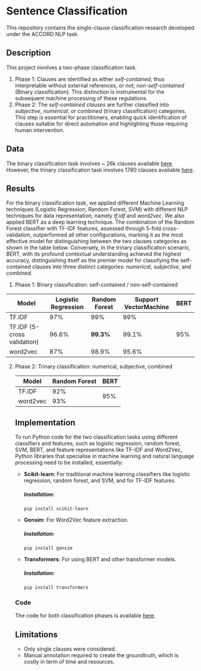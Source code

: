 # Sentence Classification 

This repository contains the single-clause classification research developed under the ACCORD NLP task. 

## Description 

This project involves a two-phase classification task. 

1. Phase 1: Clauses are identified as either _self-contained_, thus interpretable without external references, or not; _non-self-contained_ (Binary classification). This distinction is instrumental for the subsequent machine processing of these regulations.
2. Phase 2: The _self-contained clauses_ are further classified into _subjective_, _numerical_, or _combined_ (trinary classification) categories. This step is essential for practitioners, enabling quick identification of clauses suitable for direct automation and highlighting those requiring human intervention.

## Data

The binary classification task involves ~ 26k clauses available [here](https://github.com/Accord-Project/accord-nlp/blob/main/sentence-classification/data/Single-Clauses-Data_Binary-Classification.csv). However, the trinary classification task involves 1780 clauses available [here](https://github.com/Accord-Project/accord-nlp/blob/main/sentence-classification/data/Self-Contained-Clauses-Data_Trinary-Classification.csv).

## Results

For the binary classification task, we applied different Machine Learning techniques (Logistic Regression, Random Forest, SVM) with different NLP techniques for data representation, namely _tf.idf_ and _word2vec_. We also applied BERT as a deep learning technique.  The combination of the Random Forest classifier with TF-IDF features, assessed through 5-fold cross-validation, outperformed all other configurations, marking it as the most effective model for distinguishing between the two clauses categories as shown in the table below. Conversely, in the trinary classification scenario, BERT, with its profound contextual understanding achieved the highest accuracy, distinguishing itself as the premier model for classifying the self-contained clauses into three distinct categories: _numerical_, _subjective_, and _combined_. 

1. Phase 1: Binary classification: self-contained / non-self-contained

<table>
    <thead>
        <tr>
            <th>Model</th>
            <th>Logistic Regression</th>
            <th><b>Random Forest</b></th>
            <th>Support VectorMachine</th>
            <th>BERT</th>
        </tr>
    </thead>
    <tbody>
        <tr>
            <td>TF.IDF</td>
            <td>97%</td>
            <td>99%</td>
            <td>99%</td>
            <td rowspan="3">95%</td>
        </tr>
        <tr>
            <td>TF.IDF (5-cross validation)</td>
            <td>96.6%</td>
            <td><b>99.3%</b></td>
            <td>99.1%</td>
        </tr>
        <tr>
            <td>word2vec</td>
            <td>87%</td>
            <td>98.9%</td>
            <td>95.6%</td>
        </tr>
    </tbody>
</table>

2. Phase 2: Trinary classification: numerical, subjective, combined
   <table>
    <thead>
        <tr>
            <th>Model</th>
            <th><b>Random Forest</b></th>
            <th>BERT</th>
        </tr>
    </thead>
    <tbody>
        <tr>
            <td>TF.IDF</td>
            <td>92%</td>
            <td rowspan="2">95%</td>
        </tr>
        <tr>
            <td>word2vec</td>
            <td>93%</td>
        </tr>
    </tbody>
</table>

## Implementation 

To run Python code for the two classification tasks using different classifiers and features, such as logistic regression, random forest, SVM, BERT, and feature representations like TF-IDF and Word2Vec, Python libraries that specialise in machine learning and natural language processing need to be installed, essentially: 

* **Scikit-learn**: For traditional machine learning classifiers like logistic regression, random forest, and SVM, and for TF-IDF features.
  ##### Installation:
   ```
   pip install scikit-learn
   ```
* **Gensim**: For Word2Vec feature extraction.
    ##### Installation:
   ```
   pip install gensim
   ```
* **Transformers**: For using BERT and other transformer models.
  ##### Installation:
   ```
   pip install transformers
   ```
### Code
The code for both classification phases is available [here]().

## Limitations

* Only single clauses were considered.
* Manual annotation required to create the groundtruth, which is costly in term of time and resources.

